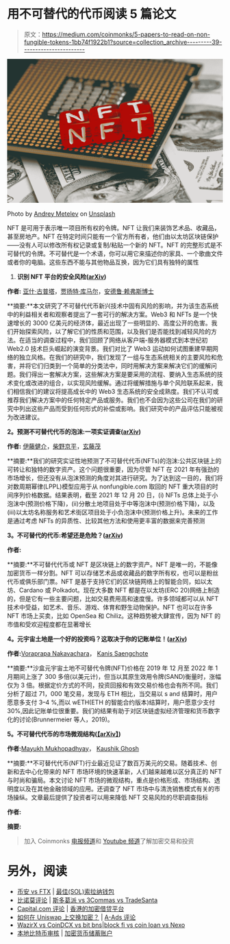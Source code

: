 # 用不可替代的代币阅读 5 篇论文

> 原文：<https://medium.com/coinmonks/5-papers-to-read-on-non-fungible-tokens-1bb74f1922b1?source=collection_archive---------39----------------------->

![](img/e84b706315fff8e811ccc2972e14366c.png)

Photo by [Andrey Metelev](https://unsplash.com/@metelevan?utm_source=unsplash&utm_medium=referral&utm_content=creditCopyText) on [Unsplash](https://unsplash.com/s/photos/nft?utm_source=unsplash&utm_medium=referral&utm_content=creditCopyText)

NFT 是可用于表示唯一项目所有权的令牌。NFT 让我们来装饰艺术品、收藏品，甚至房地产。NFT 在特定时间只能有一个官方所有者，他们由以太坊区块链保护——没有人可以修改所有权记录或复制/粘贴一个新的 NFT。NFT 的完整形式是不可替代的令牌。不可替代是一个术语，你可以用它来描述你的家具、一个歌曲文件或者你的电脑。这些东西不能与其他物品互换，因为它们具有独特的属性

1.  **识别 NFT 平台的安全风险(**[**arXiv**](https://arxiv.org/pdf/2204.01487.pdf)**)**

**作者:** [亚什·古普塔](https://arxiv.org/search/?searchtype=author&query=Gupta%2C+Y)，[贾扬特·库马尔](https://arxiv.org/search/?searchtype=author&query=Kumar%2C+J)，[安德鲁·赖弗斯博士](https://arxiv.org/search/?searchtype=author&query=Reifers%2C+D+A)

**摘要:**本文研究了不可替代代币新兴技术中固有风险的影响，并为该生态系统中的利益相关者和观察者提出了一套可行的解决方案。Web3 和 NFTs 是一个快速增长的 3000 亿美元的经济体，最近出现了一些明显的、高度公开的危害。我们开始探索风险，以了解它们的性质和范围，以及我们是否能找到减轻风险的方法。在适当的调查过程中，我们回顾了网络从客户端-服务器模式到本世纪初 Web2.0 技术巨头崛起的演变背景。我们对比了 Web3 运动如何试图重建早期网络的独立风格。在我们的研究中，我们发现了一组与生态系统相关的主要风险和危害，并将它们归类到一个简单的分类法中，同时用解决方案来解决它们的缓解问题。我们得出一套解决方案，这些解决方案是要采用的流程、要纳入生态系统的技术变化或改进的组合，以实现风险缓解。通过将缓解措施与单个风险联系起来，我们相信我们的建议将提高成长中的 Web3 生态系统的安全成熟度。我们不认可或推荐我们解决方案中的任何特定产品或服务。我们也不会因为这些公司在我们的研究中列出这些产品而受到任何形式的补偿或影响。我们研究中的产品评估只能被视为改进建议。

**2。预测不可替代代币的泡沫:一项实证调查(**[**arXiv**](https://arxiv.org/pdf/2203.12587.pdf)**)**

**作者:** [伊藤健介](https://arxiv.org/search/?searchtype=author&query=Ito%2C+K)，[柴野京平](https://arxiv.org/search/?searchtype=author&query=Shibano%2C+K)，[玄藤茂](https://arxiv.org/search/?searchtype=author&query=Mogi%2C+G)

**摘要:**我们的研究实证性地预测了不可替代代币(NFTs)的泡沫:公共区块链上的可转让和独特的数字资产。这个问题很重要，因为尽管 NFT 在 2021 年有强劲的市场增长，但还没有从泡沫预测的角度对其进行研究。为了达到这一目的，我们将对数周期幂律(LPPL)模型应用于从 nonfungible.com 取回的 NFT 重大项目的时间序列价格数据。结果表明，截至 2021 年 12 月 20 日，(i) NFTs 总体上处于小泡沫中(预测价格下降)，(ii)分散土地项目处于中等泡沫中(预测价格下降)，以及(iii)以太坊名称服务和艺术街区项目处于小负泡沫中(预测价格上升)。未来的工作是通过考虑 NFTs 的异质性、比较其他方法和使用更丰富的数据来完善预测

**3。不可替代的代币:希望还是危险？(**[**arXiv**](https://arxiv.org/pdf/2202.06354.pdf)**)**

**作者:**

**摘要:**不可替代代币或 NFT 是区块链上的数字资产。NFT 是唯一的，不能像加密货币一样分割。NFT 可以存储艺术品或收藏品的数字所有权，也可以是粉丝代币或俱乐部门票。NFT 是基于支持它们的区块链网络上的智能合同，如以太坊、Cardano 或 Polkadot。现在大多数 NFT 都是在以太坊(ERC 20)网络上制造的，但是它有一些主要问题，比如交易费用高和速度慢。许多领域都可以从 NFT 技术中受益，如艺术、音乐、游戏、体育和野生动物保护。NFT 也可以在许多 NFT 市场上买卖，比如 OpenSea 和 Chiliz。这种趋势被大肆宣传，因为 NFT 的市值和受欢迎程度都在显著增长

**4。元宇宙土地是一个好的投资吗？这取决于你的记账单位！(**[**arXiv**](https://arxiv.org/pdf/2202.03081.pdf)**)**

**作者:**[Voraprapa Nakavachara](https://arxiv.org/search/?searchtype=author&query=Nakavachara%2C+V)， [Kanis Saengchote](https://arxiv.org/search/?searchtype=author&query=Saengchote%2C+K)

**摘要:**沙盒元宇宙土地不可替代令牌(NFT)价格在 2019 年 12 月至 2022 年 1 月期间上涨了 300 多倍(以美元计)，但当以其原生效用令牌(SAND)衡量时，涨幅仅为 3 倍。根据定价方式的不同，投资回报和有效交易价格也会有所不同。我们分析了超过 71，000 笔交易，发现与 ETH 相比，当交易以 s and 结算时，用户愿意多支付 3–4 %,而以 wETH(ETH 的智能合约版本)结算时，用户愿意少支付 30%,因此记账单位很重要。我们的结果有助于对区块链虚拟经济管理和货币数字化的讨论(Brunnermeier 等人，2019)。

**5。不可替代代币的市场微观结构(**[**【arXiv】**](https://arxiv.org/pdf/2112.03172.pdf)**)**

**作者:**[Mayukh Mukhopadhyay](https://arxiv.org/search/?searchtype=author&query=Mukhopadhyay%2C+M)， [Kaushik Ghosh](https://arxiv.org/search/?searchtype=author&query=Ghosh%2C+K)

**摘要:**不可替代代币(NFT)行业最近见证了数百万美元的交易。随着技术、创新和去中心化带来的 NFT 市场环境的快速革新，人们越来越难以区分真正的 NFT 与时尚和骗局。本文讨论 NFT 市场的微观结构，重点是价格形成、市场结构、透明度以及在其他金融领域的应用。还调查了 NFT 市场中与清洗销售模式有关的市场操纵。文章最后提供了投资者可以用来降低 NFT 交易风险的尽职调查指标

**作者:**

**摘要:**

> 加入 Coinmonks [电报频道](https://t.me/coincodecap)和 [Youtube 频道](https://www.youtube.com/c/coinmonks/videos)了解加密交易和投资

# 另外，阅读

*   [币安 vs FTX](https://coincodecap.com/binance-vs-ftx) | [最佳(SOL)索拉纳钱包](https://coincodecap.com/solana-wallets)
*   [比诺莫评论](https://coincodecap.com/binomo-review) | [斯多葛派 vs 3Commas vs TradeSanta](https://coincodecap.com/stoic-vs-3commas-vs-tradesanta)
*   [Capital.com 评论](https://coincodecap.com/capital-com-review) | [香港的加密借贷平台](https://coincodecap.com/crypto-lending-hong-kong)
*   [如何在 Uniswap 上交换加密？](https://coincodecap.com/swap-crypto-on-uniswap) | [A-Ads 评论](https://coincodecap.com/a-ads-review)
*   [WazirX vs CoinDCX vs bit bns](/coinmonks/wazirx-vs-coindcx-vs-bitbns-149f4f19a2f1)|[block fi vs coin loan vs Nexo](/coinmonks/blockfi-vs-coinloan-vs-nexo-cb624635230d)
*   [本地比特币审核](/coinmonks/localbitcoins-review-6cc001c6ed56) | [加密货币储蓄账户](https://coincodecap.com/cryptocurrency-savings-accounts)
